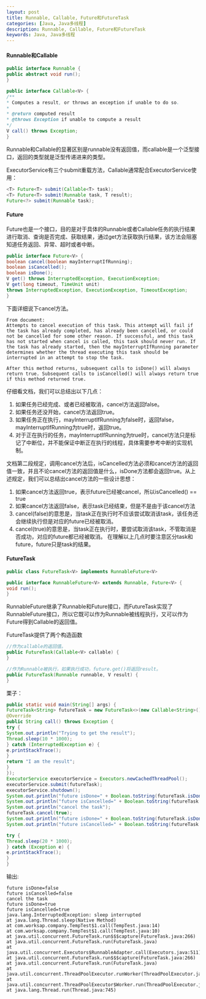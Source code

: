 ```yaml
---
layout: post
title: Runnable, Callable, Future和FutureTask
categories: [Java, Java多线程]
description: Runnable, Callable, Future和FutureTask
keywords: Java, Java多线程
---
```


#### Runnable和Callable

```java
public interface Runnable {
public abstract void run();
}

public interface Callable<V> {
/**
* Computes a result, or throws an exception if unable to do so.
*
* @return computed result
* @throws Exception if unable to compute a result
*/
V call() throws Exception;
}
```
Runnable和Callable的显著区别是runnable没有返回值，而callable是一个泛型接口，返回的类型就是泛型传递进来的类型。

ExecutorService有三个submit重载方法，Callable通常配合ExecutorService使用：
```java
<T> Future<T> submit(Callable<T> task);
<T> Future<T> submit(Runnable task, T result);
Future<?> submit(Runnable task);
```

#### Future
Future也是一个接口，目的是对于具体的Runnable或者Callable任务的执行结果进行取消、查询是否完成、获取结果，通过get方法获取执行结果，该方法会阻塞知道任务返回、异常、超时或者中断。
```java
public interface Future<V> {
boolean cancel(boolean mayInterruptIfRunning);
boolean isCancelled();
boolean isDone();
V get() throws InterruptedException, ExecutionException;
V get(long timeout, TimeUnit unit)
throws InterruptedException, ExecutionException, TimeoutException;
}
```
下面详细说下cancel方法。

```
From document:
Attempts to cancel execution of this task. This attempt will fail if the task has already completed, has already been cancelled, or could not be cancelled for some other reason. If successful, and this task has not started when cancel is called, this task should never run. If the task has already started, then the mayInterruptIfRunning parameter determines whether the thread executing this task should be interrupted in an attempt to stop the task.

After this method returns, subsequent calls to isDone() will always return true. Subsequent calls to isCancelled() will always return true if this method returned true.
```
仔细看文档，我们可以总结出以下几点：
1. 如果任务已经完成、或者已经被取消，cancel方法返回false。  
2. 如果任务还没开始，cancel方法返回true。  
3. 如果任务正在执行，mayInterruptIfRunning为false时，返回false，mayInterruptIfRunning为true时，返回true。
4. 对于正在执行的任务，mayInterruptIfRunning为true时，cancel方法只是标记了中断位，并不能保证中断正在执行的线程，具体需要参考中断的实现机制。

文档第二段规定，调用cancel方法后，isCancelled方法必须和cancel方法的返回值一致，并且不论cancel方法的返回值是什么，isDone方法都会返回true。从上述规定，我们可以总结出cancel方法的一些设计思想：
1. 如果cancel方法返回true，表示future已经被cancel，所以isCancelled() == true
2. 如果cancel方法返回false，表示task已经结束，但是不是由于该cancel方法
3. cancel(false)的意思是，当task正在执行时不应该尝试取消该task，该任务还会继续执行但是对应的future已经被取消。
4. cancel(true)的意思是，当task正在执行时，要尝试取消该task，不管取消是否成功，对应的future都已经被取消。
在理解以上几点时要注意区分task和future，future只是task的结果。


#### FutureTask

```java
public class FutureTask<V> implements RunnableFuture<V>

public interface RunnableFuture<V> extends Runnable, Future<V> {
void run();
}
```
RunnableFuture继承了Runnable和Future接口，而FutureTask实现了RunnableFuture接口，所以它既可以作为Runnable被线程执行，又可以作为Future得到Callable的返回值。

FutureTask提供了两个构造函数
```java
//作为callable的返回值。
public FutureTask(Callable<V> callable) {
}

//作为Runnable被执行，如果执行成功，future.get()将返回result。
public FutureTask(Runnable runnable, V result) {
}
```

栗子：
```java
public static void main(String[] args) {
FutureTask<String> futureTask = new FutureTask<>(new Callable<String>() {
@Override
public String call() throws Exception {
try {
System.out.println("Trying to get the result");
Thread.sleep(10 * 1000);
} catch (InterruptedException e) {
e.printStackTrace();
}
return "I am the result";
}
});
ExecutorService executorService = Executors.newCachedThreadPool();
executorService.submit(futureTask);
executorService.shutdown();
System.out.println("future isDone=" + Boolean.toString(futureTask.isDone()));
System.out.println("future isCancelled=" + Boolean.toString(futureTask.isCancelled()));
System.out.println("cancel the task");
futureTask.cancel(true);
System.out.println("future isDone=" + Boolean.toString(futureTask.isDone()));
System.out.println("future isCancelled=" + Boolean.toString(futureTask.isCancelled()));

try {
Thread.sleep(20 * 1000);
} catch (Exception e) {
e.printStackTrace();
}
}
```

输出:

```
future isDone=false
future isCancelled=false
cancel the task
future isDone=true
future isCancelled=true
java.lang.InterruptedException: sleep interrupted
at java.lang.Thread.sleep(Native Method)
at com.worksap.company.TempTest$1.call(TempTest.java:14)
at com.worksap.company.TempTest$1.call(TempTest.java:10)
at java.util.concurrent.FutureTask.run$$$capture(FutureTask.java:266)
at java.util.concurrent.FutureTask.run(FutureTask.java)
at java.util.concurrent.Executors$RunnableAdapter.call(Executors.java:511)
at java.util.concurrent.FutureTask.run$$$capture(FutureTask.java:266)
at java.util.concurrent.FutureTask.run(FutureTask.java)
at java.util.concurrent.ThreadPoolExecutor.runWorker(ThreadPoolExecutor.java:1142)
at java.util.concurrent.ThreadPoolExecutor$Worker.run(ThreadPoolExecutor.java:617)
at java.lang.Thread.run(Thread.java:745)
```
